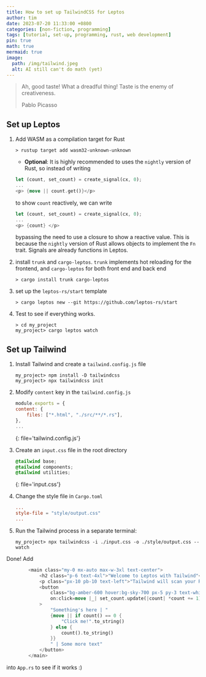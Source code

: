 ```yaml
---
title: How to set up TailwindCSS for Leptos
author: tim
date: 2023-07-20 11:33:00 +0800
categories: [non-fiction, programming]
tags: [tutorial, set-up, programming, rust, web development]
pin: true
math: true
mermaid: true
image:
  path: /img/tailwind.jpeg
  alt: AI still can't do math (yet)
---
```


> Ah, good taste! What a dreadful thing! Taste is the enemy of creativeness.
> 
> Pablo Picasso


## Set up Leptos

1. Add WASM as a compilation target for Rust

    ```console
    > rustup target add wasm32-unknown-unknown

    ```

   - **Optional**: It is highly recommended to uses the `nightly` version of Rust, so instead of writing 
   
   ```rust
   let (count, set_count) = create_signal(cx, 0);
   ...
   <p> {move || count.get()}</p>

   ```
   
   to show `count` reactively, we can write
   
   ```rust
   let (count, set_count) = create_signal(cx, 0);
   ...
   <p> {count} </p>
   ```
   
   bypassing the need to use a closure to show a reactive value. This is because
   the `nightly` version of Rust allows objects to implement the `Fn` trait.
   Signals are already functions in Leptos.
   
   
2. install `trunk` and `cargo-leptos`. `trunk` implements hot reloading for the
   frontend, and `cargo-leptos` for both front end and back end
   
   ```console
   > cargo install trunk cargo-leptos
   ```
   
3. set up the `leptos-rs/start` template

    ```console
    > cargo leptos new --git https://github.com/leptos-rs/start
    ```

4. Test to see if everything works. 

    ```console
    > cd my_project
    my_project> cargo leptos watch
    ```
    
## Set up Tailwind

1. Install Tailwind and create a `tailwind.config.js` file

    ```console
    my_project> npm install -D tailwindcss
    my_project> npx tailwindcss init
    ```
    
2. Modify `content` key in the `tailwind.config.js`

    ```js
    module.exports = {
    content: {
        files: ["*.html", "./src/**/*.rs"],
    },
    ...
    ```
    {: file='tailwind.config.js'}
    
3. Create an `input.css` file in the root directory

    ```css
    @tailwind base;
    @tailwind components;
    @tailwind utilities;
    ```
    {: file='input.css'}
    
4. Change the style file in `Cargo.toml`

    ```toml
    ...
    style-file = "style/output.css"
    ...
    ```

5. Run the Tailwind process in a separate terminal:

    ```
    my_project> npx tailwindcss -i ./input.css -o ./style/output.css --watch
    ```
    
Done! Add 

```rust
        <main class="my-0 mx-auto max-w-3xl text-center">
            <h2 class="p-6 text-4xl">"Welcome to Leptos with Tailwind"</h2>
            <p class="px-10 pb-10 text-left">"Tailwind will scan your Rust files for Tailwind class names and compile them into a CSS file."</p>
            <button
                class="bg-amber-600 hover:bg-sky-700 px-5 py-3 text-white rounded-lg"
                on:click=move |_| set_count.update(|count| *count += 1)
            >
                "Something's here | "
                {move || if count() == 0 {
                    "Click me!".to_string()
                } else {
                    count().to_string()
                }}
                " | Some more text"
            </button>
        </main>
```

into `App.rs` to see if it works :)

